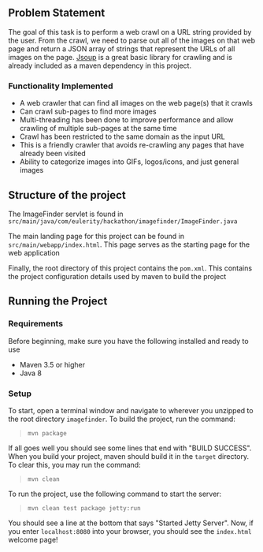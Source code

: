 ## Problem Statement
The goal of this task is to perform a web crawl on a URL string provided by the user. From the crawl, we need to parse out all of the images on that web page and return a JSON array of strings that represent the URLs of all images on the page. [Jsoup](https://jsoup.org/) is a great basic library for crawling and is already included as a maven dependency in this project.

### Functionality Implemented
- A web crawler that can find all images on the web page(s) that it crawls
- Can crawl sub-pages to find more images
- Multi-threading has been done to improve performance and allow crawling of multiple sub-pages at the same time
- Crawl has been restricted to the same domain as the input URL
- This is a friendly crawler that avoids re-crawling any pages that have already been visited
- Ability to categorize images into GIFs, logos/icons, and just general images

## Structure of the project
The ImageFinder servlet is found in `src/main/java/com/eulerity/hackathon/imagefinder/ImageFinder.java`

The main landing page for this project can be found in `src/main/webapp/index.html`. This page serves as the starting page for the web application

Finally, the root directory of this project contains the `pom.xml`. This contains the project configuration details used by maven to build the project

## Running the Project

### Requirements
Before beginning, make sure you have the following installed and ready to use
- Maven 3.5 or higher
- Java 8

### Setup
To start, open a terminal window and navigate to wherever you unzipped to the root directory `imagefinder`. To build the project, run the command:

>`mvn package`

If all goes well you should see some lines that end with "BUILD SUCCESS". When you build your project, maven should build it in the `target` directory. To clear this, you may run the command:

>`mvn clean`

To run the project, use the following command to start the server:

>`mvn clean test package jetty:run`

You should see a line at the bottom that says "Started Jetty Server". Now, if you enter `localhost:8080` into your browser, you should see the `index.html` welcome page!

